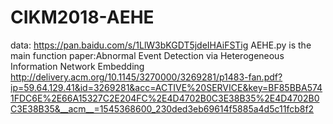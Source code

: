 # CIKM2018-AEHE
data: https://pan.baidu.com/s/1LlW3bKGDT5jdeIHAiFSTig
  AEHE.py is the main function
  paper:Abnormal Event Detection via Heterogeneous Information Network Embedding
  http://delivery.acm.org/10.1145/3270000/3269281/p1483-fan.pdf?ip=59.64.129.41&id=3269281&acc=ACTIVE%20SERVICE&key=BF85BBA5741FDC6E%2E66A15327C2E204FC%2E4D4702B0C3E38B35%2E4D4702B0C3E38B35&__acm__=1545368600_230ded3eb69614f5885a4d5c11fcb8f2
